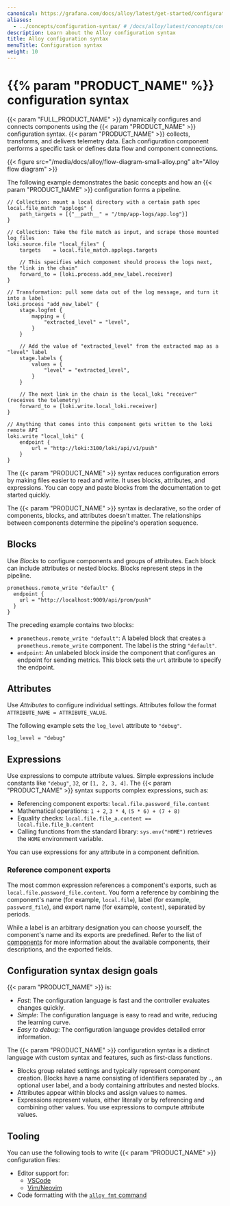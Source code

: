 ```yaml
---
canonical: https://grafana.com/docs/alloy/latest/get-started/configuration-syntax/
aliases:
  - ../concepts/configuration-syntax/ # /docs/alloy/latest/concepts/configuration-syntax/
description: Learn about the Alloy configuration syntax
title: Alloy configuration syntax
menuTitle: Configuration syntax
weight: 10
---
```


# {{% param "PRODUCT_NAME" %}} configuration syntax

{{< param "FULL_PRODUCT_NAME" >}} dynamically configures and connects components using the {{< param "PRODUCT_NAME" >}} configuration syntax.
{{< param "PRODUCT_NAME" >}} collects, transforms, and delivers telemetry data.
Each configuration component performs a specific task or defines data flow and component connections.

{{< figure src="/media/docs/alloy/flow-diagram-small-alloy.png" alt="Alloy flow diagram" >}}

The following example demonstrates the basic concepts and how an {{< param "PRODUCT_NAME" >}} configuration forms a pipeline.

```alloy
// Collection: mount a local directory with a certain path spec
local.file_match "applogs" {
    path_targets = [{"__path__" = "/tmp/app-logs/app.log"}]
}

// Collection: Take the file match as input, and scrape those mounted log files
loki.source.file "local_files" {
    targets    = local.file_match.applogs.targets

    // This specifies which component should process the logs next, the "link in the chain"
    forward_to = [loki.process.add_new_label.receiver]
}

// Transformation: pull some data out of the log message, and turn it into a label
loki.process "add_new_label" {
    stage.logfmt {
        mapping = {
            "extracted_level" = "level",
        }
    }

    // Add the value of "extracted_level" from the extracted map as a "level" label
    stage.labels {
        values = {
            "level" = "extracted_level",
        }
    }

    // The next link in the chain is the local_loki "receiver" (receives the telemetry)
    forward_to = [loki.write.local_loki.receiver]
}

// Anything that comes into this component gets written to the loki remote API
loki.write "local_loki" {
    endpoint {
        url = "http://loki:3100/loki/api/v1/push"
    }
}
```

The {{< param "PRODUCT_NAME" >}} syntax reduces configuration errors by making files easier to read and write.
It uses blocks, attributes, and expressions.
You can copy and paste blocks from the documentation to get started quickly.

The {{< param "PRODUCT_NAME" >}} syntax is declarative, so the order of components, blocks, and attributes doesn't matter.
The relationships between components determine the pipeline's operation sequence.

## Blocks

Use _Blocks_ to configure components and groups of attributes.
Each block can include attributes or nested blocks.
Blocks represent steps in the pipeline.

```alloy
prometheus.remote_write "default" {
  endpoint {
    url = "http://localhost:9009/api/prom/push"
  }
}
```

The preceding example contains two blocks:

* `prometheus.remote_write "default"`: A labeled block that creates a `prometheus.remote_write` component.
  The label is the string `"default"`.
* `endpoint`: An unlabeled block inside the component that configures an endpoint for sending metrics.
  This block sets the `url` attribute to specify the endpoint.

## Attributes

Use _Attributes_ to configure individual settings.
Attributes follow the format `ATTRIBUTE_NAME = ATTRIBUTE_VALUE`.

The following example sets the `log_level` attribute to `"debug"`.

```alloy
log_level = "debug"
```

## Expressions

Use expressions to compute attribute values.
Simple expressions include constants like `"debug"`, `32`, or `[1, 2, 3, 4]`.
The {{< param "PRODUCT_NAME" >}} syntax supports complex expressions, such as:

* Referencing component exports: `local.file.password_file.content`
* Mathematical operations: `1 + 2`, `3 * 4`, `(5 * 6) + (7 + 8)`
* Equality checks: `local.file.file_a.content == local.file.file_b.content`
* Calling functions from the standard library: `sys.env("HOME")` retrieves the `HOME` environment variable.

You can use expressions for any attribute in a component definition.

### Reference component exports

The most common expression references a component's exports, such as `local.file.password_file.content`.
You form a reference by combining the component's name (for example, `local.file`), label (for example, `password_file`), and export name (for example, `content`), separated by periods.

While a label is an arbitrary designation you can choose yourself, the component's name and its exports are predefined.
Refer to the list of [components](https://grafana.com/docs/alloy/<ALLOY_VERSION>/reference/components) for more information about the available components, their descriptions, and the exported fields.

## Configuration syntax design goals

{{< param "PRODUCT_NAME" >}} is:

* _Fast_: The configuration language is fast and the controller evaluates changes quickly.
* _Simple_: The configuration language is easy to read and write, reducing the learning curve.
* _Easy to debug_: The configuration language provides detailed error information.

The {{< param "PRODUCT_NAME" >}} configuration syntax is a distinct language with custom syntax and features, such as first-class functions.

* Blocks group related settings and typically represent component creation.
  Blocks have a name consisting of identifiers separated by `.`, an optional user label, and a body containing attributes and nested blocks.
* Attributes appear within blocks and assign values to names.
* Expressions represent values, either literally or by referencing and combining other values.
  You use expressions to compute attribute values.

## Tooling

You can use the following tools to write {{< param "PRODUCT_NAME" >}} configuration files:

* Editor support for:
  * [VSCode](https://github.com/grafana/vscode-alloy)
  * [Vim/Neovim](https://github.com/grafana/vim-alloy)
* Code formatting with the [`alloy fmt` command][fmt]

[fmt]: ../../reference/cli/fmt/
